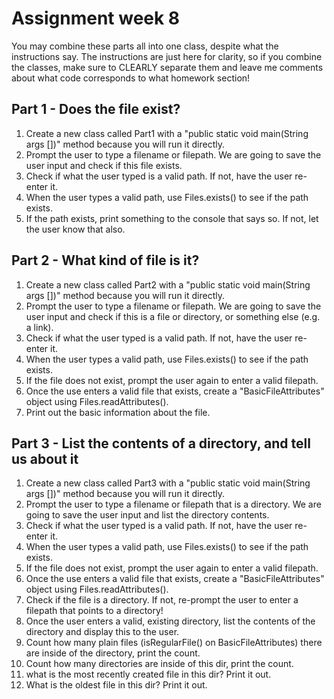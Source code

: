 # Assignment week 8

  You may combine these parts all into one class, despite what the instructions say. The instructions are just here for
  clarity, so if you combine the classes, make sure to CLEARLY separate them and leave me comments about what code corresponds to what homework section!


## Part 1 - Does the file exist?

  1. Create a new class called Part1 with a "public static void main(String args [])" method because you will run it directly.
  2. Prompt the user to type a filename or filepath. We are going to save the user input and check if this file exists.
  3. Check if what the user typed is a valid path. If not, have the user re-enter it.
  4. When the user types a valid path, use Files.exists() to see if the path exists.
  5. If the path exists, print something to the console that says so. If not, let the user know that also.


## Part 2 - What kind of file is it?

  1. Create a new class called Part2 with a "public static void main(String args [])" method because you will run it directly.
  2. Prompt the user to type a filename or filepath. We are going to save the user input and check if this is a file or directory, or something else (e.g. a link).
  3. Check if what the user typed is a valid path. If not, have the user re-enter it.
  4. When the user types a valid path, use Files.exists() to see if the path exists.
  5. If the file does not exist, prompt the user again to enter a valid filepath.
  6. Once the use enters a valid file that exists, create a "BasicFileAttributes" object using Files.readAttributes().
  7. Print out the basic information about the file.


## Part 3 - List the contents of a directory, and tell us about it

  1. Create a new class called Part3 with a "public static void main(String args [])" method because you will run it directly.
  2. Prompt the user to type a filename or filepath that is a directory. We are going to save the user input and list the directory contents.
  3. Check if what the user typed is a valid path. If not, have the user re-enter it.
  4. When the user types a valid path, use Files.exists() to see if the path exists.
  5. If the file does not exist, prompt the user again to enter a valid filepath.
  6. Once the use enters a valid file that exists, create a "BasicFileAttributes" object using Files.readAttributes().
  7. Check if the file is a directory. If not, re-prompt the user to enter a filepath that points to a directory!
  8. Once the user enters a valid, existing directory, list the contents of the directory and display this to the user.
  9. Count how many plain files (isRegularFile() on BasicFileAttributes) there are inside of the directory, print the count.
  10. Count how many directories are inside of this dir, print the count.
  11. what is the most recently created file in this dir? Print it out.
  12. What is the oldest file in this dir? Print it out.
